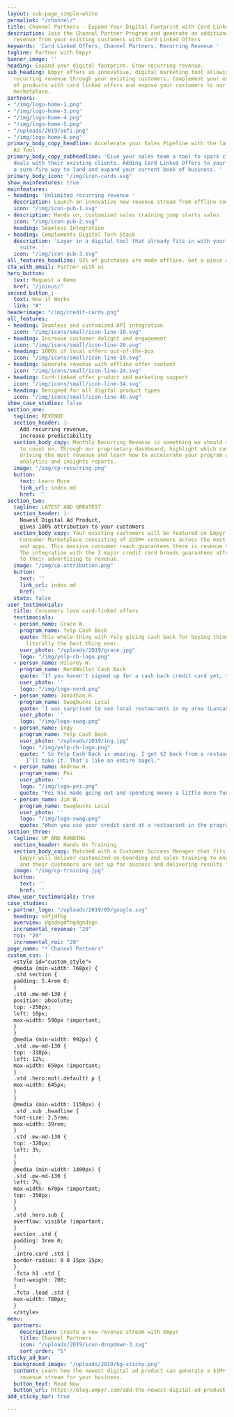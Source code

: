 ```yaml
---
layout: sub-page_simple-white
permalink: "/channel/"
title: Channel Partners - Expand Your Digital Footprint with Card Linked Offers
description: Join the Channel Partner Program and generate an additional $1M in recurring
  revenue from your existing customers with Card Linked Offers
keywords: 'Card Linked Offers, Channel Partners, Recurring Revenue '
tagline: Partner with Empyr
banner_image: ''
heading: Expand your digital footprint. Grow recurring revenue.
sub_heading: Empyr offers an innovative, digital marketing tool allowing you to generate
  recurring revenue through your existing customers. Complement your existing suite
  of products with card linked offers and expose your customers to our exclusive consumer
  marketplace.
partners:
- "/img/logo-home-1.png"
- "/img/logo-home-3.png"
- "/img/logo-home-4.png"
- "/img/logo-home-5.png"
- "/uploads/2019/sofi.png"
- "/img/logo-home-6.png"
primary_body_copy_headline: Accelerate your Sales Pipeline with the latest Digital
  Ad Tool
primary_body_copy_subheadline: 'Give your sales team a tool to spark closing more
  deals with their existing clients. Adding Card Linked Offers to your tool kit is
  a sure-fire way to land and expand your current book of business. '
primary_body_icon: "/img/icon-cards.svg"
show_mainfeatures: true
mainfeatures:
- heading: 'Unlimited recurring revenue '
  description: Launch an innovative new revenue stream from offline commerce.
  icon: "/img/icon-pub-1.svg"
- description: Hands on, customized sales training jump starts sales
  icon: "/img/icon-pub-2.svg"
  heading: Seamless Integration
- heading: Complements Digital Tech Stack
  description: 'Layer in a digital tool that already fits in with your digital product
    suite. '
  icon: "/img/icon-pub-3.svg"
all_features_headline: 93% of purchases are made offline. Get a piece of the pie.
cta_with_email: Partner with us
hero_button:
  text: Request a Demo
  href: "/joinus/"
second_button_:
  text: How it Works
  link: "#"
headerimage: "/img/credit-cards.png"
all_features:
- heading: Seamless and customized API integration
  icon: "/img/icons/small/icon-line-10.svg"
- heading: Increase customer delight and engagement
  icon: "/img/icons/small/icon-line-20.svg"
- heading: 1000s of local offers out-of-the-box
  icon: "/img/icons/small/icon-line-19.svg"
- heading: Generate revenue with offline offer content
  icon: "/img/icons/small/icon-line-24.svg"
- heading: Card-linked offer product and marketing support
  icon: "/img/icons/small/icon-line-34.svg"
- heading: Designed for all digital product types
  icon: "/img/icons/small/icon-line-40.svg"
show_case_studies: false
section_one:
  tagline: REVENUE
  section_header: |-
    Add recurring revenue,
    increase predictability
  section_body_copy: Monthly Recurring Revenue is something we should all be able
    to count on. Through our proprietary dashboard, highlight which customers are
    driving the most revenue and learn how to accelerate your program with our data
    analytics and insights reports.
  image: "/img/cp-recurring.png"
  button:
    text: Learn More
    link_url: index.md
    href: ''
section_two:
  tagline: LATEST AND GREATEST
  section_header: |-
    Newest Digital Ad Product,
    gives 100% attribution to your customers
  section_body_copy: Your existing customers will be featured on Empyr's Exclusive
    Consumer Marketplace consisting of 225M+ consumers across the most popular websites
    and apps. This massive consumer reach guarantees there is revenue to be generated.
    The integration with the 3 major credit card brands guarantees attribution from
    to their advertising to revenue.
  image: "/img/cp-attribution.png"
  button:
    text: ''
    link_url: index.md
    href: ''
  stats: false
user_testimonials:
  title: Consumers love card-linked offers
  testimonials:
  - person_name: Grace W.
    program_name: Yelp Cash Back
    quote: This whole thing with Yelp giving cash back for buying things online is
      literally the best thing ever.
    user_photo: "/uploads/2019/grace.jpg"
    logo: "/img/yelp-cb-logo.png"
  - person_name: Hilarey W.
    program_name: NerdWallet Cash Back
    quote: 'If you haven’t signed up for a cash back credit card yet, this is a great way to experience the same perks with just a debit card. Free money every month? Yes please!'
    user_photo: ''
    logo: "/img/logo-nerd.png"
  - person_name: Jonathan H.
    program_name: Swagbucks Local
    quote: 'I was surprised to see local restaurants in my area (Lancaster city, PA), even a couple mom-and-pop restaurants (i.e. not chains) offering 7% cash back!'
    user_photo: ''
    logo: "/img/logo-swag.png"
  - person_name: Ingy
    program_name: Yelp Cash Back
    user_photo: "/uploads/2019/ing.jpg"
    logo: "/img/yelp-cb-logo.png"
    quote: " So Yelp Cash Back is amazing. I got $2 back from a restaurant in credit.
      I’ll take it. That’s like an entire bagel."
  - person_name: Andrew H.
    program_name: Pei
    user_photo: ''
    logo: "/img/logo-pei.png"
    quote: "Pei has made going out and spending money a little more fun. Especially because I already use a cashback credit card and now can earn even more cashback."
  - person_name: Jim W.
    program_name: Swagbucks Local
    user_photo: ''
    logo: "/img/logo-swag.png"
    quote: "When you use your credit card at a restaurant in the program, you get cashback! There's nothing else you need to do. So easy."
section_three:
  tagline: UP AND RUNNING
  section_header: Hands On Training
  section_body_copy: Matched with a Customer Success Manager that fits your team,
    Empyr will deliver customized on-boarding and sales training to ensure your team
    and their customers are set up for success and delivering results in 30 days.
  image: "/img/cp-training.jpg"
  button:
    text: ''
    href: ''
show_user_testimonials: true
case_studies:
- partner_logo: "/uploads/2019/05/google.svg"
  heading: sdfjdfbg
  overview: dgsdngdfngdgndsgn
  incremental_revenue: "20"
  roi: "20"
  incremental_roi: "20"
page_name: "* Channel Partners"
custom_css: |-
  <style id="custom_style">
  @media (min-width: 768px) {
  .std section {
  padding: 5.4rem 0;
  }
  .std .mw-md-130 {
  position: absolute;
  top: -250px;
  left: 10px;
  max-width: 590px !important;
  }
  }
  @media (min-width: 992px) {
  .std .mw-md-130 {
  top: -310px;
  left: 12%;
  max-width: 650px !important;
  }
  .std .hero:not(.default) p {
  max-width: 645px;
  }
  }
  @media (min-width: 1150px) {
  .std .sub .headline {
  font-size: 2.5rem;
  max-width: 39rem;
  }
  .std .mw-md-130 {
  top: -320px;
  left: 3%;
  }
  }
  @media (min-width: 1400px) {
  .std .mw-md-130 {
  left: 7%;
  max-width: 670px !important;
  top: -350px;
  }
  }
  .std .hero.sub {
  overflow: visible !important;
  }
  section .std {
  padding: 3rem 0;
  }
  .intro.card .std {
  border-radius: 0 0 15px 15px;
  }
  .fcta h1 .std {
  font-weight: 700;
  }
  .fcta .lead .std {
  max-width: 780px;
  }
  </style>
menu:
  partners:
    description: Create a new revenue stream with Empyr
    title: Channel Partners
    icon: "/uploads/2019/icon-dropdown-3.svg"
    sort_order: "5"
sticky_ad_bar:
  background_image: "/uploads/2019/bg-sticky.png"
  content: Learn how the newest digital ad product can generate a $1M+ annual recurring
    revenue stream for your business.
  button_text: Read Now
  button_url: https://blog.empyr.com/add-the-newest-digital-ad-product-to-your-toolkit-and-generate-a-1m-annual-recurring-revenue-stream-to-your-business
add_sticky_bar: true

---
```

